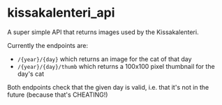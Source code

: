 # kissakalenteri_api
A super simple API that returns images used by the Kissakalenteri.

Currently the endpoints are:
- `/{year}/{day}` which returns an image for the cat of that day
- `/{year}/{day}/thumb` which returns a 100x100 pixel thumbnail for the day's cat

Both endpoints check that the given day is valid, i.e. that it's not in the future (because that's CHEATING!)
